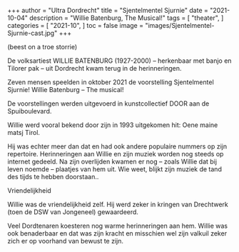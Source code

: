 +++
author = "Ultra Dordrecht"
title = "Sjentelmentel Sjurnie"
date = "2021-10-04"
description = "Willie Batenburg, The Musical!"
tags = [
    "theater",
]
categories = [
    "2021-10",
]
toc = false
image = "images/Sjentelmentel-Sjurnie-cast.jpg"
+++

(beest on a troe storrie)

De volksartiest WILLIE  BATENBURG (1927-2000) – herkenbaar met banjo en Tilorer pak – uit Dordrecht kwam terug in de herinneringen.
<!--more-->

Zeven mensen speelden in oktober 2021 de voorstelling Sjentelmentel Sjurnie! Willie Batenburg – The musical! 

De voorstellingen werden uitgevoerd in kunstcollectief DOOR aan de Spuiboulevard.

Willie werd vooral bekend door zijn in 1993 uitgekomen hit: Oene maine matsj Tirol.

Hij was echter meer dan dat en had ook andere populaire nummers op zijn repertoire. Herinneringen aan Willie en zijn muziek worden nog steeds op internet gedeeld. Na zijn overlijden kwamen er nog – zoals Willie dat bij leven noemde – plaatjes van hem uit. Wie weet, blijkt zijn muziek de tand des tijds te hebben doorstaan..

Vriendelijkheid

Willie was de vriendelijkheid zelf. Hij werd  zeker in kringen van Drechtwerk (toen de DSW van Jongeneel) gewaardeerd.

Veel Dordtenaren koesteren nog warme herinneringen aan hem. Willie was ook benaderbaar en dat was zijn kracht en misschien wel zijn valkuil zeker zich er op voorhand van bewust te zijn.
